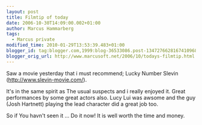 ```yaml
---
layout: post
title: Filmtip of today
date: 2006-10-30T14:09:00.002+01:00
author: Marcus Hammarberg
tags:
  - Marcus private
modified_time: 2010-01-29T13:53:39.483+01:00
blogger_id: tag:blogger.com,1999:blog-36533086.post-1347276628167410968
blogger_orig_url: http://www.marcusoft.net/2006/10/todays-filmtip.html
---
```


Saw a movie yesterday that i must recommend; Lucky Number Slevin
(<http://www.slevin-movie.com/>).

It's in the same spirit as The usual suspects and i really enjoyed it.
Great performances by some great actors also. Lucy Lui was awsome and
the guy (Josh Hartnett) playing the lead character did a great job
too.

So if You havn't seen it ... Do it now! It is well worth the time and
money.
